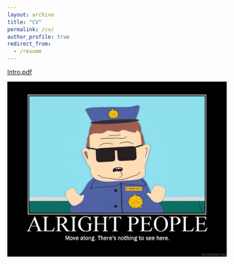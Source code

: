 ```yaml
---
layout: archive
title: "CV"
permalink: /cv/
author_profile: true
redirect_from:
  - /resume
---
```



[Intro.pdf](https://github.com/SatyajitNarayanan/satyajitnarayanan.github.io/blob/master/files/Resume%20-%20p.pdf)

<a href="https://github.com/SatyajitNarayanan/satyajitnarayanan.github.io/blob/master/files/Resume%20-%20p.pdf" class="image fit"><img src="images/404-southpark.jpg" alt=""></a>	

